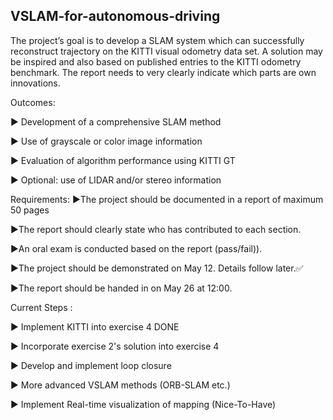 ## VSLAM-for-autonomous-driving
The project’s goal is to develop a SLAM system which can successfully reconstruct trajectory on the KITTI visual odometry data set. A solution may be inspired and also based on published entries to the KITTI odometry benchmark. The report needs to very clearly indicate which parts are own innovations.

Outcomes:

▶ Development of a comprehensive SLAM method

▶ Use of grayscale or color image information

▶ Evaluation of algorithm performance using KITTI GT

▶ Optional: use of LIDAR and/or stereo information

Requirements:
▶The project should be documented in a report of maximum 50 pages

▶The report should clearly state who has contributed to each section.

▶An oral exam is conducted based on the report (pass/fail)).

▶The project should be demonstrated on May 12. Details follow later.✅

▶The report should be handed in on May 26 at 12:00.


Current Steps :

▶ Implement KITTI into exercise 4                               DONE

▶ Incorporate exercise 2's solution into exercise 4

▶ Develop and implement loop closure

▶ More advanced VSLAM methods (ORB-SLAM etc.)

▶ Implement Real-time visualization of mapping (Nice-To-Have)
